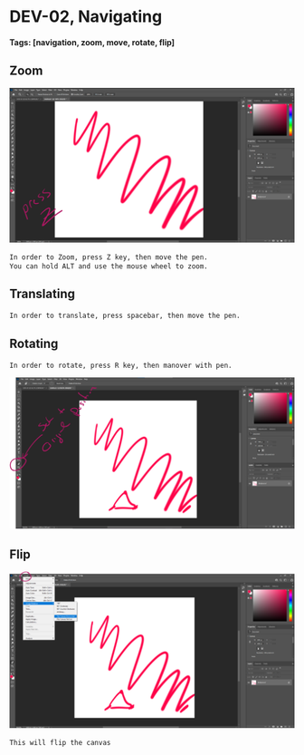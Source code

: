 # DEV-02, Navigating
#### Tags: [navigation, zoom, move, rotate, flip]


## Zoom

![](../images/DEV-02/DEV-02-A.png)

    In order to Zoom, press Z key, then move the pen.
    You can hold ALT and use the mouse wheel to zoom.

## Translating

    In order to translate, press spacebar, then move the pen.

## Rotating

    In order to rotate, press R key, then manover with pen.

![](../images/DEV-02/DEV-02-B.png)

## Flip 

![](../images/DEV-02/DEV-02-C.png)

    This will flip the canvas